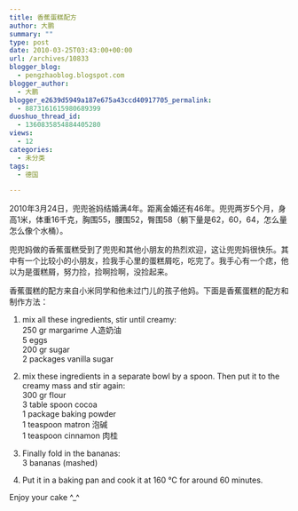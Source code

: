 ```yaml
---
title: 香蕉蛋糕配方
author: 大鹏
summary: ""
type: post
date: 2010-03-25T03:43:00+00:00
url: /archives/10833
blogger_blog:
  - pengzhaoblog.blogspot.com
blogger_author:
  - 大鹏
blogger_e2639d5949a187e675a43ccd40917705_permalink:
  - 8873161615980689399
duoshuo_thread_id:
  - 1360835854884405280
views:
  - 12
categories:
  - 未分类
tags:
  - 德国

---
```

2010年3月24日，兜兜爸妈结婚满4年。距离金婚还有46年。兜兜两岁5个月，身高1米，体重16千克，胸围55，腰围52，臀围58（躺下量是62，60，64，怎么量怎么像个水桶）。

兜兜妈做的香蕉蛋糕受到了兜兜和其他小朋友的热烈欢迎，这让兜兜妈很快乐。其中有一个比较小的小朋友，捡我手心里的蛋糕屑吃，吃完了。我手心有一个痣，他以为是蛋糕屑，努力捡，捡啊捡啊，没捡起来。

香蕉蛋糕的配方来自小米同学和他未过门儿的孩子他妈。下面是香蕉蛋糕的配方和制作方法：

1. mix all these ingredients, stir until creamy:  
250 gr margarime 人造奶油  
5 eggs  
200 gr sugar  
2 packages vanilla sugar

2. mix these ingredients in a separate bowl by a spoon. Then put it to the creamy mass and stir again:  
300 gr flour  
3 table spoon cocoa  
1 package baking powder  
1 teaspoon matron 泡碱  
1 teaspoon cinnamon 肉桂

3. Finally fold in the bananas:  
3 bananas (mashed)

4. Put it in a baking pan and cook it at 160 ℃ for around 60 minutes.

Enjoy your cake ^_^
